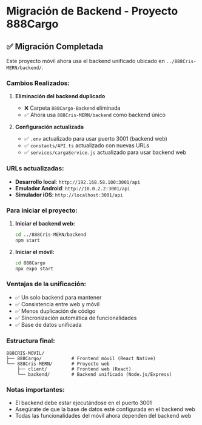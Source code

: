 # Migración de Backend - Proyecto 888Cargo

## ✅ Migración Completada

Este proyecto móvil ahora usa el backend unificado ubicado en `../888Cris-MERN/backend/`.

### Cambios Realizados:

1. **Eliminación del backend duplicado**
   - ❌ Carpeta `888Cargo-Backend` eliminada
   - ✅ Ahora usa `888Cris-MERN/backend` como backend único

2. **Configuración actualizada**
   - ✅ `.env` actualizado para usar puerto 3001 (backend web)
   - ✅ `constants/API.ts` actualizado con nuevas URLs
   - ✅ `services/cargaService.js` actualizado para usar backend web

### URLs actualizadas:

- **Desarrollo local**: `http://192.168.58.100:3001/api`
- **Emulador Android**: `http://10.0.2.2:3001/api`
- **Simulador iOS**: `http://localhost:3001/api`

### Para iniciar el proyecto:

1. **Iniciar el backend web:**
   ```bash
   cd ../888Cris-MERN/backend
   npm start
   ```

2. **Iniciar el móvil:**
   ```bash
   cd 888Cargo
   npx expo start
   ```

### Ventajas de la unificación:

- ✅ Un solo backend para mantener
- ✅ Consistencia entre web y móvil
- ✅ Menos duplicación de código
- ✅ Sincronización automática de funcionalidades
- ✅ Base de datos unificada

### Estructura final:

```
888CRIS-MOVIL/
├── 888Cargo/           # Frontend móvil (React Native)
└── 888Cris-MERN/       # Proyecto web
    ├── client/         # Frontend web (React)
    └── backend/        # Backend unificado (Node.js/Express)
```

### Notas importantes:

- El backend debe estar ejecutándose en el puerto 3001
- Asegúrate de que la base de datos esté configurada en el backend web
- Todas las funcionalidades del móvil ahora dependen del backend web
